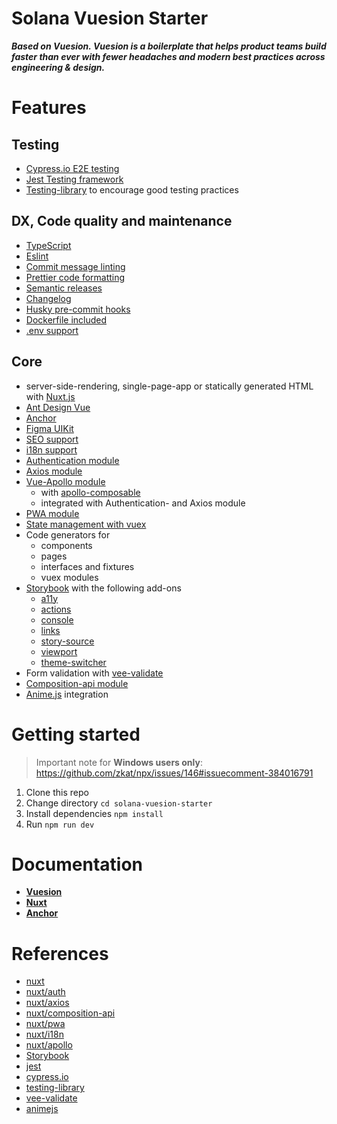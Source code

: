 # Solana Vuesion Starter

_**Based on Vuesion. Vuesion is a boilerplate that helps product teams build faster than ever with fewer headaches and modern best practices across engineering & design.**_

# Features

## Testing

- [Cypress.io E2E testing](https://www.cypress.io/)
- [Jest Testing framework](https://jestjs.io/)
- [Testing-library](https://testing-library.com/) to encourage good testing practices

## DX, Code quality and maintenance

- [TypeScript](https://www.typescriptlang.org/)
- [Eslint](https://eslint.org/)
- [Commit message linting](https://github.com/conventional-changelog/commitlint)
- [Prettier code formatting](https://prettier.io/)
- [Semantic releases](./.github/semantic.yml)
- [Changelog](https://www.npmjs.com/package/generate-changelog)
- [Husky pre-commit hooks](https://github.com/typicode/husky)
- [Dockerfile included](./Dockerfile)
- [.env support](./.env-prod)

## Core

- server-side-rendering, single-page-app or statically generated HTML with [Nuxt.js](https://nuxtjs.org/)
- [Ant Design Vue](https://www.antdv.com/docs/vue/introduce/)
- [Anchor](https://project-serum.github.io/anchor/getting-started/introduction.html)
- [Figma UIKit](https://www.figma.com/file/DvP4EE7gAJH3fsc4RFqZYc/Vuesion-Core?node-id=1686%3A4660)
- [SEO support](https://github.com/nuxt/vue-meta)
- [i18n support](https://i18n.nuxtjs.org/)
- [Authentication module](https://auth.nuxtjs.org/)
- [Axios module](https://axios.nuxtjs.org/)
- [Vue-Apollo module](https://github.com/nuxt-community/apollo-module)
  - with [apollo-composable](https://v4.apollo.vuejs.org/)
  - integrated with Authentication- and Axios module
- [PWA module](https://pwa.nuxtjs.org/)
- [State management with vuex](https://vuex.vuejs.org/)
- Code generators for
  - components
  - pages
  - interfaces and fixtures
  - vuex modules
- [Storybook](https://storybook.js.org/) with the following add-ons
  - [a11y](https://storybook.js.org/addons/@storybook/addon-a11y/)
  - [actions](https://storybook.js.org/addons/@storybook/addon-actions/)
  - [console](https://storybook.js.org/addons/@storybook/addon-console/)
  - [links](https://storybook.js.org/addons/@storybook/addon-links/)
  - [story-source](https://storybook.js.org/addons/@storybook/addon-storysource)
  - [viewport](https://storybook.js.org/addons/@storybook/addon-viewport/)
  - [theme-switcher](https://github.com/vuesion/packages/tree/master/packages/storybook-theme-switcher)
- Form validation with [vee-validate](https://vee-validate.logaretm.com/v3)
- [Composition-api module](https://composition-api.nuxtjs.org/)
- [Anime.js](https://animejs.com/) integration

# Getting started

> Important note for **Windows users only**: https://github.com/zkat/npx/issues/146#issuecomment-384016791

1. Clone this repo
2. Change directory `cd solana-vuesion-starter`
3. Install dependencies `npm install`
4. Run `npm run dev`

# Documentation

- **[Vuesion](https://vuesion.github.io/docs/en/v4/)**
- **[Nuxt](https://nuxtjs.org/)**
- **[Anchor](https://project-serum.github.io/anchor/getting-started/introduction.html)**

# References

- [nuxt](https://nuxtjs.org/)
- [nuxt/auth](https://auth.nuxtjs.org/guide/setup/)
- [nuxt/axios](https://axios.nuxtjs.org/)
- [nuxt/composition-api](https://composition-api.nuxtjs.org/)
- [nuxt/pwa](https://pwa.nuxtjs.org/)
- [nuxt/i18n](https://i18n.nuxtjs.org/)
- [nuxt/apollo](https://github.com/nuxt-community/apollo-module)
- [Storybook](https://storybook.js.org/)
- [jest](https://jestjs.io/)
- [cypress.io](https://www.cypress.io/)
- [testing-library](https://testing-library.com/docs/vue-testing-library/intro/)
- [vee-validate](https://vee-validate.logaretm.com/v3)
- [animejs](https://animejs.com/)
